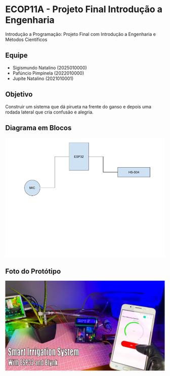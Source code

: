 # ECOP11A - Projeto Final Introdução a Engenharia
Introdução a Programação: Projeto Final com Introdução a Engenharia e Métodos Científicos

## Equipe

- Sigismundo Natalino (2025010000)
- Pafúncio Pimpinela (2022010000)
- Jupite Natalino (2021010001)

## Objetivo

Construir um sistema que dá pirueta na frente do ganso e depois uma rodada lateral que cria confusão e alegria.

## Diagrama em Blocos

<img src="https://github.com/valerio-unifei/ECOP11A-Projeto-Final/blob/main/img/Diagrama_blocos_projeto.png" />

## Foto do Protótipo

<img src="https://raw.githubusercontent.com/valerio-unifei/ECOP11A-Projeto-Final/refs/heads/main/img/Foto_projeto.webp" />

